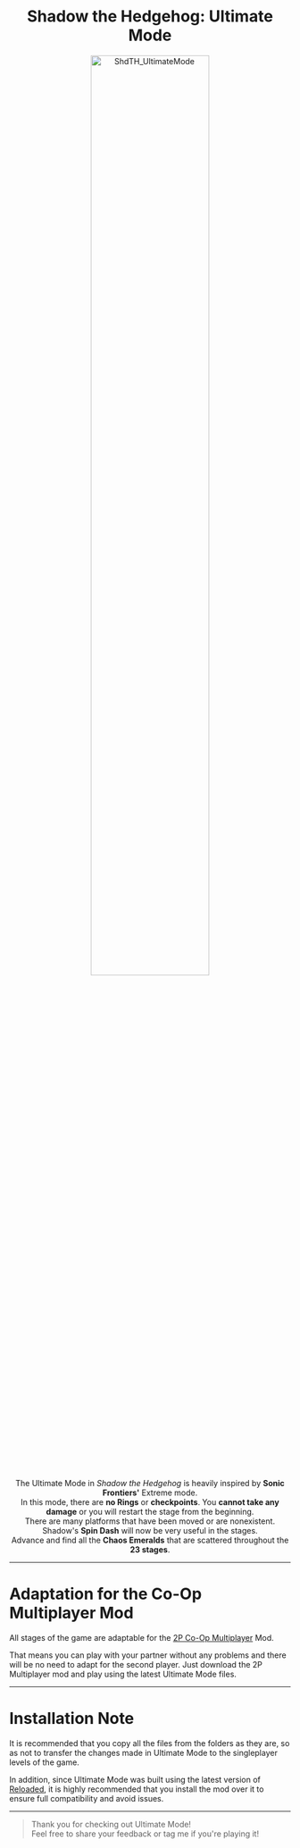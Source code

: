 <h1 align="center"><strong>Shadow the Hedgehog: Ultimate Mode</strong></h1>

<div align="center">
  <img src="https://github.com/user-attachments/assets/341a676a-9257-4c59-8bf6-b69844e1d49e" alt="ShdTH_UltimateMode" style="width: 65%;">
</div>

<p align="center">
  The Ultimate Mode in <em>Shadow the Hedgehog</em> is heavily inspired by <strong>Sonic Frontiers'</strong> Extreme mode.<br>
  In this mode, there are <strong>no Rings</strong> or <strong>checkpoints</strong>. You <strong>cannot take any damage</strong> or you will restart the stage from the beginning.<br>
  There are many platforms that have been moved or are nonexistent. Shadow's <strong>Spin Dash</strong> will now be very useful in the stages.<br>
  Advance and find all the <strong>Chaos Emeralds</strong> that are scattered throughout the <strong>23 stages</strong>.
</p>

---

# Adaptation for the Co-Op Multiplayer Mod

All stages of the game are adaptable for the [2P Co-Op Multiplayer](https://github.com/ShadowTheHedgehogHacking/2P-Reloaded) Mod. 

That means you can play with your partner without any problems and there will be no need to adapt for the second player.
Just download the 2P Multiplayer mod and play using the latest Ultimate Mode files.

---

# Installation Note

It is recommended that you copy all the files from the folders as they are, so as not to transfer the changes made in Ultimate Mode to the singleplayer levels of the game.

In addition, since Ultimate Mode was built using the latest version of [Reloaded](https://github.com/ShadowTheHedgehogHacking/ShdTH-Reloaded.git), it is highly recommended that you install the mod over it to ensure full compatibility and avoid issues.

---

> Thank you for checking out Ultimate Mode!  
> Feel free to share your feedback or tag me if you're playing it!
